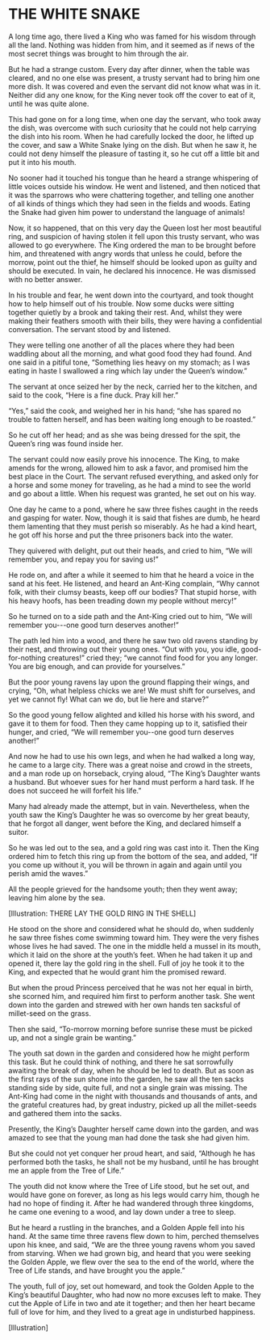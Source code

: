 # THE WHITE SNAKE


A long time ago, there lived a King who was famed for his wisdom
through all the land. Nothing was hidden from him, and it seemed as if
news of the most secret things was brought to him through the air.

But he had a strange custom. Every day after dinner, when the table was
cleared, and no one else was present, a trusty servant had to bring him
one more dish. It was covered and even the servant did not know what
was in it. Neither did any one know, for the King never took off the
cover to eat of it, until he was quite alone.

This had gone on for a long time, when one day the servant, who took
away the dish, was overcome with such curiosity that he could not help
carrying the dish into his room. When he had carefully locked the door,
he lifted up the cover, and saw a White Snake lying on the dish. But
when he saw it, he could not deny himself the pleasure of tasting it,
so he cut off a little bit and put it into his mouth.

No sooner had it touched his tongue than he heard a strange whispering
of little voices outside his window. He went and listened, and then
noticed that it was the sparrows who were chattering together, and
telling one another of all kinds of things which they had seen in the
fields and woods. Eating the Snake had given him power to understand
the language of animals!

Now, it so happened, that on this very day the Queen lost her most
beautiful ring, and suspicion of having stolen it fell upon this trusty
servant, who was allowed to go everywhere. The King ordered the man to
be brought before him, and threatened with angry words that unless he
could, before the morrow, point out the thief, he himself should be
looked upon as guilty and should be executed. In vain, he declared his
innocence. He was dismissed with no better answer.

In his trouble and fear, he went down into the courtyard, and took
thought how to help himself out of his trouble. Now some ducks were
sitting together quietly by a brook and taking their rest. And, whilst
they were making their feathers smooth with their bills, they were
having a confidential conversation. The servant stood by and listened.

They were telling one another of all the places where they had been
waddling about all the morning, and what good food they had found. And
one said in a pitiful tone, “Something lies heavy on my stomach; as
I was eating in haste I swallowed a ring which lay under the Queen’s
window.”

The servant at once seized her by the neck, carried her to the kitchen,
and said to the cook, “Here is a fine duck. Pray kill her.”

“Yes,” said the cook, and weighed her in his hand; “she has spared
no trouble to fatten herself, and has been waiting long enough to be
roasted.”

So he cut off her head; and as she was being dressed for the spit, the
Queen’s ring was found inside her.

The servant could now easily prove his innocence. The King, to make
amends for the wrong, allowed him to ask a favor, and promised him the
best place in the Court. The servant refused everything, and asked only
for a horse and some money for traveling, as he had a mind to see the
world and go about a little. When his request was granted, he set out
on his way.

One day he came to a pond, where he saw three fishes caught in the
reeds and gasping for water. Now, though it is said that fishes are
dumb, he heard them lamenting that they must perish so miserably. As he
had a kind heart, he got off his horse and put the three prisoners back
into the water.

They quivered with delight, put out their heads, and cried to him, “We
will remember you, and repay you for saving us!”

He rode on, and after a while it seemed to him that he heard a voice in
the sand at his feet. He listened, and heard an Ant-King complain, “Why
cannot folk, with their clumsy beasts, keep off our bodies? That stupid
horse, with his heavy hoofs, has been treading down my people without
mercy!”

So he turned on to a side path and the Ant-King cried out to him, “We
will remember you---one good turn deserves another!”

The path led him into a wood, and there he saw two old ravens standing
by their nest, and throwing out their young ones. “Out with you, you
idle, good-for-nothing creatures!” cried they; “we cannot find food
for you any longer. You are big enough, and can provide for yourselves.”

But the poor young ravens lay upon the ground flapping their wings, and
crying, “Oh, what helpless chicks we are! We must shift for ourselves,
and yet we cannot fly! What can we do, but lie here and starve?”

So the good young fellow alighted and killed his horse with his
sword, and gave it to them for food. Then they came hopping up to it,
satisfied their hunger, and cried, “We will remember you--one good turn
deserves another!”

And now he had to use his own legs, and when he had walked a long way,
he came to a large city. There was a great noise and crowd in the
streets, and a man rode up on horseback, crying aloud, “The King’s
Daughter wants a husband. But whoever sues for her hand must perform a
hard task. If he does not succeed he will forfeit his life.”

Many had already made the attempt, but in vain. Nevertheless, when the
youth saw the King’s Daughter he was so overcome by her great beauty,
that he forgot all danger, went before the King, and declared himself a
suitor.

So he was led out to the sea, and a gold ring was cast into it. Then
the King ordered him to fetch this ring up from the bottom of the sea,
and added, “If you come up without it, you will be thrown in again and
again until you perish amid the waves.”

All the people grieved for the handsome youth; then they went away;
leaving him alone by the sea.

[Illustration: THERE LAY THE GOLD RING IN THE SHELL]

He stood on the shore and considered what he should do, when suddenly
he saw three fishes come swimming toward him. They were the very
fishes whose lives he had saved. The one in the middle held a mussel in
its mouth, which it laid on the shore at the youth’s feet. When he had
taken it up and opened it, there lay the gold ring in the shell. Full
of joy he took it to the King, and expected that he would grant him the
promised reward.

But when the proud Princess perceived that he was not her equal in
birth, she scorned him, and required him first to perform another
task. She went down into the garden and strewed with her own hands ten
sacksful of millet-seed on the grass.

Then she said, “To-morrow morning before sunrise these must be picked
up, and not a single grain be wanting.”

The youth sat down in the garden and considered how he might perform
this task. But he could think of nothing, and there he sat sorrowfully
awaiting the break of day, when he should be led to death. But as soon
as the first rays of the sun shone into the garden, he saw all the
ten sacks standing side by side, quite full, and not a single grain
was missing. The Ant-King had come in the night with thousands and
thousands of ants, and the grateful creatures had, by great industry,
picked up all the millet-seeds and gathered them into the sacks.

Presently, the King’s Daughter herself came down into the garden, and
was amazed to see that the young man had done the task she had given
him.

But she could not yet conquer her proud heart, and said, “Although he
has performed both the tasks, he shall not be my husband, until he has
brought me an apple from the Tree of Life.”

The youth did not know where the Tree of Life stood, but he set out,
and would have gone on forever, as long as his legs would carry him,
though he had no hope of finding it. After he had wandered through
three kingdoms, he came one evening to a wood, and lay down under a
tree to sleep.

But he heard a rustling in the branches, and a Golden Apple fell into
his hand. At the same time three ravens flew down to him, perched
themselves upon his knee, and said, “We are the three young ravens whom
you saved from starving. When we had grown big, and heard that you were
seeking the Golden Apple, we flew over the sea to the end of the world,
where the Tree of Life stands, and have brought you the apple.”

The youth, full of joy, set out homeward, and took the Golden Apple
to the King’s beautiful Daughter, who had now no more excuses left to
make. They cut the Apple of Life in two and ate it together; and then
her heart became full of love for him, and they lived to a great age in
undisturbed happiness.




[Illustration]

